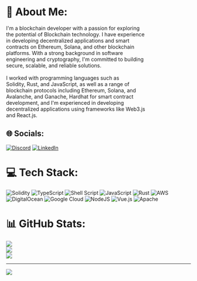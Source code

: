 # 💫 About Me:
I'm a blockchain developer with a passion for exploring <br>the potential of Blockchain technology. I have experience <br>in developing decentralized applications and smart <br>contracts on Ethereum, Solana, and other blockchain <br>platforms. With a strong background in software <br>engineering and cryptography, I'm committed to building <br>secure, scalable, and reliable solutions.<br><br>I worked with programming languages such as<br> Solidity, Rust, and JavaScript, as well as a range of <br>blockchain protocols including Ethereum, Solana, and <br>Avalanche, and Ganache, Hardhat for smart contract <br>development, and I'm experienced in developing <br>decentralized applications using frameworks like Web3.js <br>and React.js.<br>


## 🌐 Socials:
[![Discord](https://img.shields.io/badge/Discord-%237289DA.svg?logo=discord&logoColor=white)](https://discord.gg/https://discord.gg/DFYgw6xq) [![LinkedIn](https://img.shields.io/badge/LinkedIn-%230077B5.svg?logo=linkedin&logoColor=white)](https://linkedin.com/in/https://www.linkedin.com/in/sandip-singh-30153616a?lipi=urn%3Ali%3Apage%3Ad_flagship3_profile_view_base_contact_details%3BGU7%2FtBs7SnmhT0BrGr%2BlHA%3D%3D) 

# 💻 Tech Stack:
![Solidity](https://img.shields.io/badge/Solidity-%23363636.svg?style=for-the-badge&logo=solidity&logoColor=white) ![TypeScript](https://img.shields.io/badge/typescript-%23007ACC.svg?style=for-the-badge&logo=typescript&logoColor=white) ![Shell Script](https://img.shields.io/badge/shell_script-%23121011.svg?style=for-the-badge&logo=gnu-bash&logoColor=white) ![JavaScript](https://img.shields.io/badge/javascript-%23323330.svg?style=for-the-badge&logo=javascript&logoColor=%23F7DF1E) ![Rust](https://img.shields.io/badge/rust-%23000000.svg?style=for-the-badge&logo=rust&logoColor=white) ![AWS](https://img.shields.io/badge/AWS-%23FF9900.svg?style=for-the-badge&logo=amazon-aws&logoColor=white) ![DigitalOcean](https://img.shields.io/badge/DigitalOcean-%230167ff.svg?style=for-the-badge&logo=digitalOcean&logoColor=white) ![Google Cloud](https://img.shields.io/badge/Google%20Cloud-%234285F4.svg?style=for-the-badge&logo=google-cloud&logoColor=white) ![NodeJS](https://img.shields.io/badge/node.js-6DA55F?style=for-the-badge&logo=node.js&logoColor=white) ![Vue.js](https://img.shields.io/badge/vuejs-%2335495e.svg?style=for-the-badge&logo=vuedotjs&logoColor=%234FC08D) ![Apache](https://img.shields.io/badge/apache-%23D42029.svg?style=for-the-badge&logo=apache&logoColor=white)
# 📊 GitHub Stats:
![](https://github-readme-stats.vercel.app/api?username=1111-1993&theme=dark&hide_border=false&include_all_commits=false&count_private=false)<br/>
![](https://github-readme-streak-stats.herokuapp.com/?user=1111-1993&theme=dark&hide_border=false)<br/>
![](https://github-readme-stats.vercel.app/api/top-langs/?username=1111-1993&theme=dark&hide_border=false&include_all_commits=false&count_private=false&layout=compact)

---
[![](https://visitcount.itsvg.in/api?id=1111-1993&icon=0&color=0)](https://visitcount.itsvg.in)

<!-- Proudly created with GPRM ( https://gprm.itsvg.in ) -->
